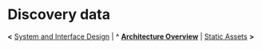 
# Discovery data

**<** [System and Interface Design](design.md) | **^** **[Architecture Overview](overview.md)** | [Static Assets](assets.md) **>**
